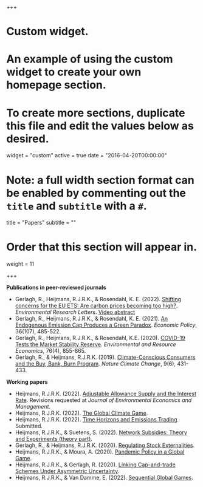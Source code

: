 +++
# Custom widget.
# An example of using the custom widget to create your own homepage section.
# To create more sections, duplicate this file and edit the values below as desired.
widget = "custom"
active = true
date = "2016-04-20T00:00:00"

# Note: a full width section format can be enabled by commenting out the `title` and `subtitle` with a `#`.
title = "Papers"
subtitle = ""

# Order that this section will appear in.
weight = 11

+++

**Publications in peer-reviewed journals**

- Gerlagh, R., Heijmans, R.J.R.K., & Rosendahl, K. E. (2022). [Shifting concerns for the EU ETS: Are carbon prices becoming too high?](https://iopscience.iop.org/article/10.1088/1748-9326/ac63d6). _Environmental Research Letters_. [Video abstract](https://www.youtube.com/watch?v=CTu4hZQFMx4&t=61s&ab_channel=ReyerGerlagh)
- Gerlagh, R., Heijmans, R.J.R.K., & Rosendahl, K. E. (2021). [An Endogenous Emission Cap Produces a Green Paradox](https://academic.oup.com/economicpolicy/article/36/107/485/6178790). _Economic Policy_, 36(107), 485-522.
- Gerlagh, R., Heijmans, R.J.R.K., & Rosendahl, K.E. (2020). [COVID-19 Tests the Market Stability Reserve](https://link.springer.com/article/10.1007/s10640-020-00441-0). _Environmental and Resource Economics_, 76(4), 855-865.
- Gerlagh, R., & Heijmans, R.J.R.K. (2019). [Climate-Conscious Consumers and the Buy, Bank, Burn Program](https://www.nature.com/articles/s41558-019-0482-0). _Nature Climate Change_, 9(6), 431-433.



**Working papers**

- Heijmans, R.J.R.K. (2022). [Adjustable Allowance Supply and the Interest Rate](https://www.roweno.nl/files/interestrate.pdf). Revisions requested at _Journal of Environmental Economics and Management_.
- Heijmans, R.J.R.K. (2022). [The Global Climate Game](https://www.roweno.nl/files/TheGlobalClimateGame.pdf). 
- Heijmans, R.J.R.K. (2022). [Time Horizons and Emissions Trading](https://www.roweno.nl/files/timehorizonsemissionstrading.pdf). Submitted.
- Heijmans, R.J.R.K., & Suetens, S. (2022). [Network Subsidies: Theory and Experiments (theory part)](https://www.roweno.nl/files/NetworkSubsidies.pdf).
- Gerlagh, R., & Heijmans, R.J.R.K. (2020). [Regulating Stock Externalities](https://www.roweno.nl/files/RegulatingStockExternalities.pdf).
- Heijmans, R.J.R.K., & Moura, A. (2020). [Pandemic Policy in a Global Game](https://www.roweno.nl/files/EfficientEpidemics.pdf).
- Heijmans, R.J.R.K., & Gerlagh, R. (2020). [Linking Cap-and-trade Schemes Under Asymmetric Uncertainty](https://www.roweno.nl/files/LinkingCapAndTrade.pdf).
- Heijmans, R.J.R.K., & Van Damme, E. (2022). [Sequential Global Games](https://www.roweno.nl/files/SequentialGlobalGames.pdf).

